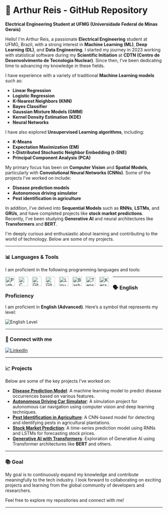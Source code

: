 # 🤖 Arthur Reis - GitHub Repository

**Electrical Engineering Student at UFMG (Universidade Federal de Minas Gerais)**

Hello! I'm Arthur Reis, a passionate **Electrical Engineering** student at UFMG, Brazil, with a strong interest in **Machine Learning (ML)**, **Deep Learning (DL)**, and **Data Engineering**. I started my journey in 2023 working with statistical software during my **Scientific Initiation** at **CDTN (Centro de Desenvolvimento de Tecnologia Nuclear)**. Since then, I’ve been dedicating time to advancing my knowledge in these fields.

I have experience with a variety of traditional **Machine Learning models** such as:
- **Linear Regression**
- **Logistic Regression**
- **K-Nearest Neighbors (KNN)**
- **Bayes Classifier**
- **Gaussian Mixture Models (GMM)**
- **Kernel Density Estimation (KDE)**
- **Neural Networks**

I have also explored **Unsupervised Learning algorithms**, including:
- **K-Means**
- **Expectation Maximization (EM)**
- **t-Distributed Stochastic Neighbor Embedding (t-SNE)**
- **Principal Component Analysis (PCA)**

My primary focus has been on **Computer Vision** and **Spatial Models**, particularly with **Convolutional Neural Networks (CNNs)**. Some of the projects I’ve worked on include:
- **Disease prediction models**
- **Autonomous driving simulator**
- **Pest identification in agriculture**

In addition, I’ve delved into **Sequential Models** such as **RNNs**, **LSTMs**, and **GRUs**, and have completed projects like **stock market predictions**. Recently, I’ve been studying **Generative AI** and neural architectures like **Transformers** and **BERT**.

I'm deeply curious and enthusiastic about learning and contributing to the world of technology. Below are some of my projects.

---

### 📊 Languages & Tools

I am proficient in the following programming languages and tools:

<img align="left" alt="Python" width="30px" style="padding-right:10px;" src="https://cdn.jsdelivr.net/gh/devicons/devicon/icons/python/python-plain.svg" />
<img align="left" alt="C" width="30px" style="padding-right:10px;" src="https://cdn.jsdelivr.net/gh/devicons/devicon/icons/c/c-original.svg" />
<img align="left" alt="Git" width="30px" style="padding-right:10px;" src="https://cdn.jsdelivr.net/gh/devicons/devicon/icons/git/git-original.svg" />
<img align="left" alt="GitHub" width="30px" style="padding-right:10px;" src="https://cdn.jsdelivr.net/gh/devicons/devicon/icons/github/github-original.svg" />
<img align="left" alt="Linux" width="30px" style="padding-right:10px;" src="https://cdn.jsdelivr.net/gh/devicons/devicon/icons/linux/linux-original.svg" />
<img align="left" alt="Bash" width="30px" style="padding-right:10px;" src="https://cdn.jsdelivr.net/gh/devicons/devicon/icons/bash/bash-original.svg" />
<img align="left" alt="TensorFlow" width="30px" style="padding-right:10px;" src="https://cdn.jsdelivr.net/gh/devicons/devicon/icons/tensorflow/tensorflow-original.svg" />
<img align="left" alt="Keras" width="30px" style="padding-right:10px;" src="https://cdn.jsdelivr.net/gh/devicons/devicon/icons/keras/keras-original.svg" />

---

### 🗣️ English Proficiency
I am proficient in **English (Advanced)**. Here’s a symbol that represents my level:

![English Level](https://upload.wikimedia.org/wikipedia/commons/thumb/1/18/Flag_of_the_United_States.svg/320px-Flag_of_the_United_States.svg.png)

---

### 🔗 Connect with me

[![LinkedIn](https://cdn.jsdelivr.net/gh/devicons/devicon/icons/linkedin/linkedin-original.svg)](https://www.linkedin.com/in/arthur-reis-0b64b8241/)

---

### 📈 Projects
Below are some of the key projects I’ve worked on:

- **[Disease Prediction Model](#)**: A machine learning model to predict disease occurrences based on various features.
- **[Autonomous Driving Car Simulator](#)**: A simulation project for autonomous car navigation using computer vision and deep learning techniques.
- **[Pest Identification in Agriculture](#)**: A CNN-based model for detecting and identifying pests in agricultural plantations.
- **[Stock Market Prediction](#)**: A time-series prediction model using RNNs and LSTMs for forecasting stock prices.
- **[Generative AI with Transformers](#)**: Exploration of Generative AI using Transformer architectures like **BERT** and others.

---

### 📚 Goal
My goal is to continuously expand my knowledge and contribute meaningfully to the tech industry. I look forward to collaborating on exciting projects and learning from the global community of developers and researchers.

Feel free to explore my repositories and connect with me!

---
